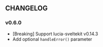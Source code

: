 ## CHANGELOG

### v0.6.0

-   [Breaking] Support lucia-sveltekit v0.14.3
-   Add optional `handleError()` parameter